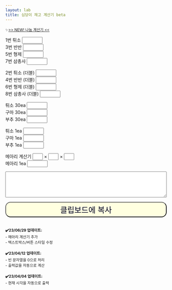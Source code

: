 ```yaml
---
layout: lab
title: 심당이 재고 계산기 beta
---
```


<small>✨<a href="/donatecal">>> NEW! 나눔 계산기 << </a></small><br>

<label for="num1">1번 튀소</label>
<input type="text" pattern="\d*" id="num1" style="width: 4rem;" oninput="calculate()"><br>
<label for="num2">3번 반반</label>
<input type="text" pattern="\d*" id="num2" style="width: 4rem;" oninput="calculate()"><br>
<label for="num3">5번 형제</label>
<input type="text" pattern="\d*" id="num3" style="width: 4rem;" oninput="calculate()"><br>
<label for="num4">7번 삼총사</label>
<input type="text" pattern="\d*" id="num4" style="width: 4rem;" oninput="calculate()"><br>

<label for="num5">2번 튀소 (더블)</label>
<input type="text" pattern="\d*" id="num5" style="width: 4rem;" oninput="calculate()"><br>
<label for="num6">4번 반반 (더블)</label>
<input type="text" pattern="\d*" id="num6" style="width: 4rem;" oninput="calculate()"><br>
<label for="num7">6번 형제 (더블)</label>
<input type="text" pattern="\d*" id="num7" style="width: 4rem;" oninput="calculate()"><br>
<label for="num8">8번 삼총사 (더블)</label>
<input type="text" pattern="\d*" id="num8" style="width: 4rem;" oninput="calculate()"><br>

<label for="num9">튀소 30ea</label>
<input type="text" pattern="\d*" id="num9" style="width: 4rem;" oninput="calculate()"><br>
<label for="num10">구마 30ea</label>
<input type="text" pattern="\d*" id="num10" style="width: 4rem;" oninput="calculate()"><br>
<label for="num11">부추 30ea</label>
<input type="text" pattern="\d*" id="num11" style="width: 4rem;" oninput="calculate()"><br>

<label for="num13">튀소 1ea</label>
<input type="text" pattern="\d*" id="num13" style="width: 4rem;" oninput="calculate()"><br>
<label for="num14">구마 1ea</label>
<input type="text" pattern="\d*" id="num14" style="width: 4rem;" oninput="calculate()"><br>
<label for="num15">부추 1ea</label>
<input type="text" pattern="\d*" id="num15" style="width: 4rem;" oninput="calculate()"><br>

<label for="num16">메아리 계산기</label>
<input type="text" pattern="\d*" id="num16" style="width: 2rem;" oninput="calculate()"> &times;
<input type="text" pattern="\d*" id="num17" style="width: 2rem;" oninput="calculate()"> &times;
<input type="text" pattern="\d*" id="num18" style="width: 2rem;" oninput="calculate()"><br>
<label for="num12">메아리 1ea</label>
<input type="text" pattern="\d*" id="num12" style="width: 4rem;" oninput="calculate()"><br>

<textarea style="width: 100%;" rows=5 id="result" readonly></textarea>

<button style="background-color: #ffffe0; color: 00001f; border-radius: 1rem; width: 100%; height: 3rem; font-size: 1.5rem" onclick="copyToClipboard()">클립보드에 복사</button>

<br><small><b>✔️23/06/29 업데이트:</b><br>- 메아리 계산기 추가<br>- 텍스트박스/버튼 스타일 수정</small><br><br>
<small><b>✔️23/04/12 업데이트:</b><br>- 빈 문자열을 0으로 처리<br>- 출력값을 자동으로 계산</small><br><br>
<small><b>✔️23/04/04 업데이트:</b><br>- 현재 시각을 자동으로 출력</small>

<script>
    function calculate() {
    var num1 = parseInt(document.getElementById("num1").value) || 0;
    var num2 = parseInt(document.getElementById("num2").value) || 0;
    var num3 = parseInt(document.getElementById("num3").value) || 0;
    var num4 = parseInt(document.getElementById("num4").value) || 0;
    var num5 = parseInt(document.getElementById("num5").value) || 0;
    var num6 = parseInt(document.getElementById("num6").value) || 0;
    var num7 = parseInt(document.getElementById("num7").value) || 0;
    var num8 = parseInt(document.getElementById("num8").value) || 0;
    var num9 = parseInt(document.getElementById("num9").value) || 0;
    var num10 = parseInt(document.getElementById("num10").value) || 0;
    var num11 = parseInt(document.getElementById("num11").value) || 0;
    var num12 = parseInt(document.getElementById("num12").value) || 0;
    var num13 = parseInt(document.getElementById("num13").value) || 0;
    var num14 = parseInt(document.getElementById("num14").value) || 0;
    var num15 = parseInt(document.getElementById("num15").value) || 0;
    var num16 = parseInt(document.getElementById("num16").value) || 0;
    var num17 = parseInt(document.getElementById("num17").value) || 1;
    var num18 = parseInt(document.getElementById("num18").value) || 1;

    var stockTuiso = num1 * 6 + num2 * 3 + num3 * 3 + num4 * 2 + num5 * 12 + num6 * 6 + num7 * 6 + num8 * 4 + num9 * 30 + num13;
    var stockGuma = num3 * 3 + num4 * 2 + num7 * 6 + num8 * 4 + num10 * 30 + num14;
    var stockBuchu = num2 * 3 + num4 * 2 + num6 * 6 + num8 * 4 + num11 * 30 + num15;
    var stockMeari = num12 + num16 * num17 * num18;

    // 시간 계산하기

    const now = new Date();
    const minutes = now.getMinutes();

    let hour;
    if (minutes >= 40) {
    hour = now.getHours() + 1;
    } else {
    hour = now.getHours();
    }

    // 12시간제로 변환
    if (hour > 12) {
       hour -= 12;
     }
    
    // 시간이 12시인 경우에는 0으로 바꿔줌
    if (hour == 12) {
        hour = 12;
    }

    // 결과값 계산
    var result = hour + "시 재고입니다" + "\n튀소 " + stockTuiso + "\n구마 " + stockGuma + "\n부추 " + stockBuchu+ "\n메아리 " + stockMeari

    // 결과값을 출력
    document.getElementById("result").value = result;
    }

    function copyToClipboard() {
    // 결과값을 클립보드에 복사
    var result = document.getElementById("result").value;
    navigator.clipboard.writeText(result);
    }

</script>
